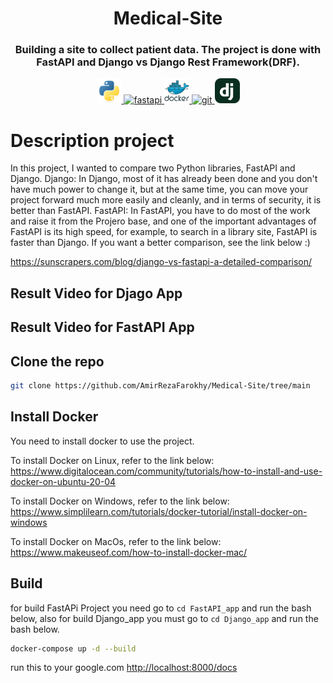<div align="center">
<h1 align="center">Medical-Site</h1>
<h3 align="center">Building a site to collect patient data. The project is done with FastAPI and Django vs Django Rest Framework(DRF). </h3>
</div>
<p align="center">
<a href="https://www.python.org" target="_blank"> <img src="https://raw.githubusercontent.com/devicons/devicon/master/icons/python/python-original.svg" alt="python" width="40" height="40"/> </a>
<a href="https://fastapi.tiangolo.com/" target="_blank"> <img src="https://styles.redditmedia.com/t5_22y58b/styles/communityIcon_r5ax236rfw961.png" alt="fastapi" width="40" height="40"/> </a>
<a href="https://www.docker.com/" target="_blank"> <img src="https://raw.githubusercontent.com/devicons/devicon/master/icons/docker/docker-original-wordmark.svg" alt="docker" width="40" height="40"/> </a>
<a href="https://git-scm.com/" target="_blank"> <img src="https://www.vectorlogo.zone/logos/git-scm/git-scm-icon.svg" alt="git" width="40" height="40"/> </a>
<a href="https://www.django-rest-framework.org/" target="_blank"> <img src="https://github.com/tandpfun/skill-icons/blob/main/icons/Django.svg" alt="Django" width="40" height="40"/></a>
</p>



# Description project
In this project, I wanted to compare two Python libraries, FastAPI and Django.
Django: In Django, most of it has already been done and you don't have much power to change it, but at the same time, you can move your project forward much more easily and cleanly, and in terms of security, it is better than FastAPI.
FastAPI: In FastAPI, you have to do most of the work and raise it from the Projero base, and one of the important advantages of FastAPI is its high speed, for example, to search in a library site, FastAPI is faster than Django.
If you want a better comparison, see the link below :)

https://sunscrapers.com/blog/django-vs-fastapi-a-detailed-comparison/



## Result Video for Djago App


## Result Video for FastAPI App



## Clone the repo
```bash
git clone https://github.com/AmirRezaFarokhy/Medical-Site/tree/main
```

## Install Docker
You need to install docker to use the project.

To install Docker on Linux, refer to the link below:
https://www.digitalocean.com/community/tutorials/how-to-install-and-use-docker-on-ubuntu-20-04

To install Docker on Windows, refer to the link below:
https://www.simplilearn.com/tutorials/docker-tutorial/install-docker-on-windows

To install Docker on MacOs, refer to the link below:
https://www.makeuseof.com/how-to-install-docker-mac/


## Build
for build FastAPi Project you need go to `cd FastAPI_app` and run the bash below, also for build Django_app you must go to `cd Django_app` and run the bash below. 
```bash
docker-compose up -d --build
```

run this to your google.com <http://localhost:8000/docs> 


